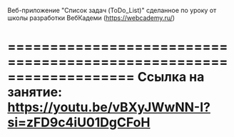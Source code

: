 Веб-приложение "Список задач (ToDo_List)" сделанное по уроку от школы разработки ВебКадеми (https://webcademy.ru/)

===================================================================
Ссылка на занятие: https://youtu.be/vBXyJWwNN-I?si=zFD9c4iU01DgCFoH
===================================================================
